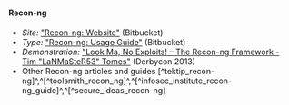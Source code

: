 
#### Recon-ng

  * *Site:* ["Recon-ng: Website"](https://bitbucket.org/LaNMaSteR53/recon-ng/overview) (Bitbucket)
  * *Type:* ["Recon-ng: Usage Guide"](https://bitbucket.org/LaNMaSteR53/recon-ng/wiki/Usage%20Guide) (Bitbucket)
  * *Demonstration:* ["Look Ma, No Exploits! – The Recon-ng Framework - Tim "LaNMaSteR53" Tomes"](http://www.irongeek.com/i.php?page=videos/derbycon3/1104-look-ma-no-exploits-the-recon-ng-framework-tim-lanmaster53-tomes) (Derbycon 2013)
  * Other Recon-ng articles and guides [^tektip_recon-ng]^,^[^toolsmith_recon_ng]^,^[^infosec_institute_recon-ng_guide]^,^[^secure_ideas_recon-ng]
